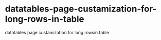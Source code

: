 # datatables-page-custamization-for-long-rows-in-table
datatables page custamization for long rowsin table
